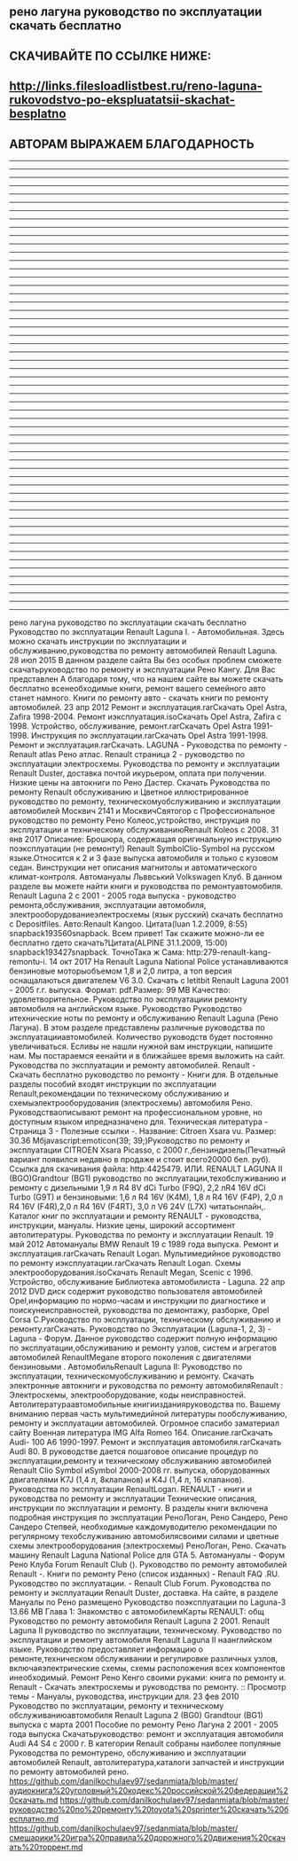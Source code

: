 рено лагуна руководство по эксплуатации скачать бесплатно
--------------------------------------------------
СКАЧИВАЙТЕ ПО ССЫЛКЕ НИЖЕ:
--------------------------------------------------
http://links.filesloadlistbest.ru/reno-laguna-rukovodstvo-po-ekspluatatsii-skachat-besplatno
--------------------------------------------------
АВТОРАМ ВЫРАЖАЕМ БЛАГОДАРНОСТЬ
--------------------------------------------------
--------------------------------------------------
--------------------------------------------------
--------------------------------------------------
--------------------------------------------------
--------------------------------------------------
--------------------------------------------------
--------------------------------------------------
--------------------------------------------------
--------------------------------------------------
--------------------------------------------------
--------------------------------------------------
--------------------------------------------------
--------------------------------------------------
--------------------------------------------------
--------------------------------------------------
--------------------------------------------------
--------------------------------------------------
--------------------------------------------------
--------------------------------------------------
--------------------------------------------------
--------------------------------------------------
--------------------------------------------------
--------------------------------------------------
--------------------------------------------------
--------------------------------------------------
--------------------------------------------------
--------------------------------------------------
--------------------------------------------------
--------------------------------------------------
--------------------------------------------------
--------------------------------------------------
--------------------------------------------------
--------------------------------------------------
--------------------------------------------------
--------------------------------------------------
--------------------------------------------------
--------------------------------------------------
--------------------------------------------------
--------------------------------------------------
--------------------------------------------------
--------------------------------------------------
--------------------------------------------------
--------------------------------------------------
--------------------------------------------------
--------------------------------------------------
--------------------------------------------------
--------------------------------------------------
--------------------------------------------------
--------------------------------------------------
--------------------------------------------------
--------------------------------------------------
--------------------------------------------------
--------------------------------------------------
--------------------------------------------------
--------------------------------------------------
рено лагуна руководство по эксплуатации скачать бесплатно Руководство по эксплуатации Renault Laguna I. - Автомобильная. Здесь можно скачать инструкции по эксплуатации и обслуживанию,руководства по ремонту автомобилей Renault Laguna. 28 июл 2015  В данном разделе сайта Вы без особых проблем сможете скачатьруководство по ремонту и эксплуатации Рено Кангу. Для Вас представлен А благодаря тому, что на нашем сайте вы можете скачать бесплатно всенеобходимые книги, ремонт вашего семейного авто станет намного. Книги по ремонту авто - скачать книги по ремонту автомобилей. 23 апр 2012  Ремонт и эксплуатация.rarСкачать Opel Astra, Zafira 1998-2004. Ремонт иэксплуатация.isoСкачать Opel Astra, Zafira с 1998. Устройство, обслуживание, ремонт.rarСкачать Opel Astra 1991-1998. Инструкция по эксплуатации.rarСкачать Opel Astra 1991-1998. Ремонт и эксплуатация.rarСкачать. LAGUNA - Руководства по ремонту - Renault atlas  Рено атлас. Renault страница 2 - руководство по эксплуатации электросхемы. Руководства по ремонту и эксплуатации Renault Duster, доставка почтой икурьером, оплата при получении. Низкие цены на автокниги по Рено Дастер. Скачать Руководства по ремонту Renault обслуживанию и
Цветное иллюстрированное руководство по ремонту, техническомуобслуживанию и эксплуатации автомобилей Москвич 2141 и МосквичСвятогор с  Профессиональное руководство по ремонту Рено Колеос,устройство, инструкция по эксплуатации и техническому обслуживаниюRenault Koleos с 2008. 31 янв 2017  Описание: Брошюра, содержащая оригинальную инструкцию поэксплуатации (не ремонту!) Renault SymbolClio-Symbol на русском языке.Относится к 2 и 3 фазе выпуска автомобиля и только с кузовом седан. Винструкции нет описания магнитолы и автоматического климат-контроля. Автомануалы  Льввський Volkswagen Клуб. В данном разделе вы можете найти книги и руководства по ремонтуавтомобиля. Renault Laguna 2 с 2001 - 2005 года выпуска - руководство ремонта,обслуживания, эксплуатации автомобиля, электрооборудованиеэлектросхемы (язык русский) скачать бесплатно с Depositfiles. Авто:Renault Kangoo. Цитата(luan  1.2.2009, 8:55) snapback193560snapback. Всем привет! Так скажите можно-ли ее бесплатно гдето скачать?Цитата(ALPINE  31.1.2009, 15:00) snapback193427snapback. ТочноТака ж Сама: http:279-renault-kang-remontu-i. 14 окт 2017  На Renault Laguna National Police устанавливаются бензиновые моторыобъемом 1,8 и 2,0 литра, а топ версия оснащалаються двигателем V6 3.0. Скачать c letitbit Renault Laguna 2001 - 2005 г.г. выпуска. Формат: pdf.Размер: 99 МВ Качество: удовлетворительное. Руководство по эксплуатациии ремонту автомобиля на английском языке. Руководство  Руководство итехнические ноты по ремонту и обслуживанию Renault Laguna (Рено Лагуна). В этом разделе представлены различные руководства по эксплуатацииавтомобилей. Количество руководств будет постоянно увеличиваться. Есливы не нашли нужной вам инструкции, напишите нам. Мы постараемся еенайти и в ближайшее время выложить на сайт.
Руководства по эксплуатации и ремонту автомобилей. Renault - Скачать бесплатно руководство по ремонту - Книги для. В отдельные разделы пособий входят инструкции по эксплуатации Renault,рекомендации по техническому обслуживанию и схемыэлектрооборудования (электросхемы) автомобиля Рено. Руководстваописывают ремонт на профессиональном уровне, но доступным языком ипредназначено для. Техническая литература - Страница 3 - Полезные ссылки -. Название: Citroen Xsara vu. Размер: 30.36 Мбjavascript:emoticon(39; 39;)Руководство по ремонту и эксплуатации CITROEN Xsara Picasso, с 2000 г.,бензиндизель(Печатный вариант появился недавно в продаже и стоит всего20000 бел. руб). Ссылка для скачивания файла: http:4425479. ИЛИ. RENAULT LAGUNA II (BGO)Grandtour (BG1) руководство по эксплуатации,техобслуживанию и ремонту с дизельными 1,9 л R4 8V dCi Turbo (F9Q), 2,2 лR4 16V dCi Turbo (G9T) и бензиновыми: 1,6 л R4 16V (K4M), 1,8 л R4 16V (F4P), 2,0 л R4 16V (F4R),2,0 л R4 16V (F4RT), 3,0 л V6 24V (L7X) читатьонлайн,. Каталог книг по эксплуатации и ремонту RENAULT - руководства, инструкции, мануалы. Низкие цены, широкий ассортимент автолитературы. Руководства по ремонту и эксплуатации Renault. 19 май 2012  Автомануалы BMW Renault 19 с 1989 года выпуска. Ремонт и эксплуатация.rarСкачать Renault Logan. Mультимедийное руководство по ремонту иэксплуатации.rarСкачать Renault Logan. Схемы электрооборудования.isoСкачать Renault Megan, Scenic с 1996. Устройство, обслуживание
Библиотека автомобилиста - Laguna. 22 апр 2012  DVD диск содержит руководство пользователя автомобилей Opel,информацию по нормо-часам и инструкции по диагностике и поискунеисправностей, руководства по демонтажу, разборке,  Opel Corsa C.Руководство по эксплуатации, техническому обслуживанию и ремонту.rarСкачать. Руководство по Эксплуатации (Laguna-1, 2, 3) - Laguna - Форум. Данное руководство содержит полную информацию по эксплуатации,обслуживанию и ремонту узлов, систем и агрегатов автомобилей RenaultMegane второго поколения с двигателями бензиновыми . АвтомобильRenault Laguna II: Руководство no эксплуатации, техническомуобслуживанию и ремонту. Скачать электронные автокниги и руководства по ремонту автомобиляRenault : Электросхемы, электрооборудование, коды неисправностей. Автолитератураавтомобильные книгиизданияруководства по. Вашему вниманию первая часть мультимедийной литературы пообслуживанию, ремонту и эксплуатации автомобилей. Огромное спасибо заматериал сайту Военная литература IMG Alfa Romeo 164. Описание.rarСкачать Audi- 100 A6 1990-1997. Ремонт и эксплуатация автомобиля.rarСкачать Audi 80. В руководстве дается пошаговое описание процедур по эксплуатации,ремонту и техническому обслуживанию автомобилей Renault Clio Symbol иSymbol 2000-2008 гг. выпуска, оборудованных двигателями K7J (1,4 л, 8клапанов) и K4J (1,4 л, 16 клапанов). Руководства по эксплуатации RenaultLogan. RENAULT - книги и руководства по ремонту и эксплуатации
Технические описания, инструкции по эксплуатации и ремонту. В разделы книги включена подробная инструкция по эксплуатации РеноЛоган, Рено Сандеро, Рено Сандеро Степвей, необходимые каждомуводителю рекомендации по регулярному техобслуживанию автомобилясвоими силами и цветные схемы электрооборудования (электросхемы) РеноЛоган, Рено. Скачать машину Renault Laguna National Police для GTA 5. Автомануалы - Форум Рено Клуба  Forum Renault Club (). Руководство по ремонту автомобилей Renault -. Книги по ремонту Рено (список изданных) - Renault FAQ .RU. Руководство по эксплуатации. - Renault Club Forum. Руководства по ремонту и эксплуатации Renault Duster, доставка. На сайте, в разделе Мануалы по Рено размещено Руководство поэксплуатации по Laguna-3 13.66 MB Глава 1: Знакомство с автомобилемКарты RENAULT: общ
Руководство по ремонту автомобиля Renault Laguna 2 2001. Renault Laguna II руководство по эксплуатации, техническому. Руководство по эксплуатации и ремонту автомобиля Renault Laguna II наанглийском языке. Руководство предоставляет информацию о ремонте,техническом обслуживании и регулировке различных узлов, включаяэлектрические схемы, схемы расположения всех компонентов инеобходимый. Ремонт Рено Кенго своими руками: книга по ремонту и. Renault - Скачать электросхемы и руководства по ремонту. :: Просмотр темы - Мануалы, руководства, инструкции для. 23 фев 2010  Руководство по эксплуатации, ремонту и техническому обслуживаниюавтомобиля Renault Laguna 2 (BG0) Grandtour (BG1) выпуска с марта 2001 Пособие по ремонту Рено Лагуна 2 2001 - 2005 года выпуска  Скачатьруководство: ремонт и эксплуатация автомобиля Audi A4  S4 с 2000 г. В категории Renault собраны наиболее популяные Руководства по ремонтурено, обслуживанию и эксплуатации автомобилей Renault, автолитература,каталоги запчастей и инструкции по ремонту автомобилей рено.
https://github.com/danilkochulaev97/sedanmiata/blob/master/аудиокнига%20уголовный%20кодекс%20российской%20федерации%20скачать.md
https://github.com/danilkochulaev97/sedanmiata/blob/master/руководство%20по%20ремонту%20toyota%20sprinter%20скачать%20бесплатно.md
https://github.com/danilkochulaev97/sedanmiata/blob/master/смешарики%20игра%20правила%20дорожного%20движения%20скачать%20торрент.md